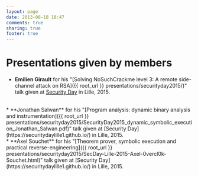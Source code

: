 ```yaml
---
layout: page
date: 2013-08-18 18:47
comments: true
sharing: true
footer: true
---
```

# Presentations given by members

 * **Emilien Girault** for his "[Solving NoSuchCrackme level 3: A remote side-channel attack on RSA]({{ root_url }} presentations/securityday2015/)" talk given at [Security Day](https://securitydaylille1.github.io/) in Lille, 2015.
<br />
 * **Jonathan Salwan** for his "[Program analysis: dynamic binary analysis and instrumentation]({{ root_url }} presentations/securityday2015/SecurityDay2015_dynamic_symbolic_execution_Jonathan_Salwan.pdf)" talk given at [Security Day](https://securitydaylille1.github.io/) in Lille, 2015.
<br />
 * **Axel Souchet** for his "[Theorem prover, symbolic execution and practical reverse-engineering]({{ root_url }} presentations/securityday2015/SecDay-Lille-2015-Axel-0vercl0k-Souchet.html)" talk given at [Security Day](https://securitydaylille1.github.io/) in Lille, 2015.
